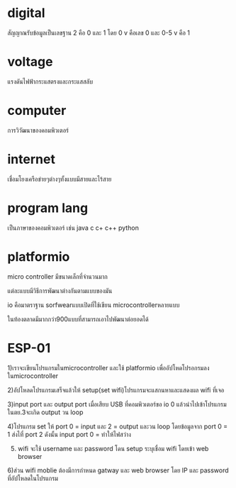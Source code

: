 # digital

สัญญาณรับข้อมูลเป็นเลขฐาน 2 คือ 0 และ 1 โดย 0 v คือเลข 0 และ 0-5 v คือ 1

# voltage

แรงดันไฟฟ้ากระแสตรงและกระแสสลับ

# computer

การวิวัฒนาของคอมพิวเตอร์

# internet

เชื่อมโยงเครือข่ายๆต่างๆทั้งแบบมีสายและไร้สาย

# program lang

เป็นภาษาของคอมพิวเตอร์ เช่น java c c+ c++ python

# platformio

micro controller มีขนาดเล็กที่จำนวนมาก

แต่ละแบบมีวิธีการพัฒนาต่างกันตามแบบของมัน

io คือมาตราฐาน sorfwearแบบเปิดที่ใช้เขียน microcontrollerหลายแบบ

ในท้องตลาดมีมากกว่า900แบบที่สามารถเอาไปพัฒนาต่อยอดได้

# ESP-01

1)เราจะเขียนโปรแกรมในmicrocontroller และใช้ platformio เพื่ออัปโหดโปรอกรมลงในmicrocontroller

2)อัปโหลดโปรแกรมเสร็จแล้วให้ setup(set wifi)โปรแกรมจะแสกนหาและแสดงผล wifi ที่เจอ

3)input port และ output port เมื่อเสียบ USB ที่คอมพิวเตอร์ขอ io 0 แล้วนำไปเข้าโปรแกรมในตย.3จะเกิด output วน loop

4)โปรแกรม set ให้ port 0 = input และ 2 = output และวน loop โดยข้อมูลจาก port 0 = 1 ส่งไที่ port 2  ดังนั้น input port 0 = ทำให้ไฟสว่าง

5) wifi จะใช้ username และ password โดน setup ระบุเชื่อม wifi โดยเข้า web browser

6)ส่วน wifi moblie ต้องมีการกำหนด gatway และ web browser โดย IP และ password ที่อัปโหลดในโปรแกรม
